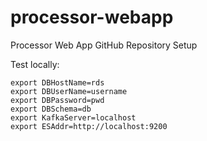 # processor-webapp
Processor Web App GitHub Repository Setup

Test locally:
```.env
export DBHostName=rds
export DBUserName=username
export DBPassword=pwd
export DBSchema=db
export KafkaServer=localhost
export ESAddr=http://localhost:9200
```